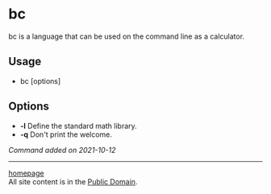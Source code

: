 # bc
bc is a language that can be used on the command line as a calculator.

## Usage
- bc [options]

## Options
- **-l** Define the standard math library.
- **-q** Don't print the welcome.

*Command added on 2021-10-12*

---

[homepage](../index.html)\
All site content is in the [Public Domain](http://unlicense.org/).
